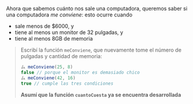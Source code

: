 Ahora que sabemos cuánto nos sale una computadora, queremos saber si una computadora _me conviene_: esto ocurre cuando 

* sale menos de $6000, y
* tiene al menos un monitor de 32 pulgadas, y
* tiene al menos 8GB de memoria

> Escribí la función `meConviene`, que nuevamente tome el número de pulgadas y cantidad de memoria: 
> 
> ```javascript
> ム meConviene(25, 8)
> false // porque el monitor es demasiado chico
> ム meConviene(42, 16)
> true // cumple las tres condiciones
> ```
> 
> **Asumí que la función `cuantoCuesta` ya se encuentra desarrollada** 

